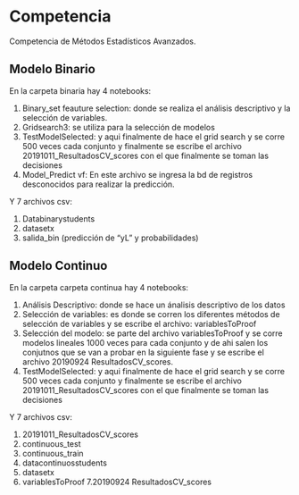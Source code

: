 # Competencia
Competencia de Métodos Estadísticos Avanzados.

## Modelo Binario

En la carpeta binaria hay 4 notebooks:

1.	Binary_set feauture selection: donde se realiza el análisis descriptivo y la selección de variables.
2.	Gridsearch3: se utiliza para la selección de modelos
3.	TestModelSelected: y aqui finalmente de hace el grid search y se corre 500 veces cada conjunto y finalmente se escribe el archivo 20191011_ResultadosCV_scores con el que finalmente se toman las decisiones
4.	Model_Predict vf: En este archivo se ingresa la bd de registros desconocidos para realizar la predicción.

Y 7 archivos csv:
1.	Databinarystudents
2.	datasetx
3.	salida_bin (predicción de “yL” y probabilidades)



## Modelo Continuo
En la carpeta carpeta continua hay 4 notebooks:

1. Análisis Descriptivo: donde se hace un ánalisis descriptivo de los datos
2. Selección de variables: es donde se corren los diferentes métodos de selección de variables y se escribe el archivo: variablesToProof
3. Selección del modelo: se parte del archivo variablesToProof y se corre modelos lineales 1000 veces para cada conjunto y de ahi salen los conjutnos que se van a probar en la siguiente fase y se escribe el archivo 20190924 ResultadosCV_scores.
4. TestModelSelected: y aqui finalmente de hace el grid search y se corre 500 veces cada conjunto y finalmente se escribe el archivo 20191011_ResultadosCV_scores con el que finalmente se toman las decisiones

Y 7 archivos csv:

1. 20191011_ResultadosCV_scores
2. continuous_test
3. continuous_train
4. datacontinuosstudents
5. datasetx
6. variablesToProof
7.20190924 ResultadosCV_scores
